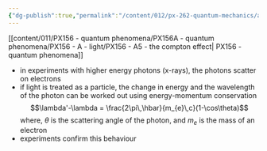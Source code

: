 ```yaml
---
{"dg-publish":true,"permalink":"/content/012/px-262-quantum-mechanics/a-recap/px-262-a2-compton-scattering/","created":"2024-11-25T10:50:32.000+00:00","updated":"2024-11-26T01:06:11.472+00:00"}
---
```


[[content/011/PX156 - quantum phenomena/PX156A - quantum phenomena/PX156 - A - light/PX156 - A5 - the compton effect\| PX156 - quantum phenomena]]
- in experiments with higher energy photons (x-rays), the photons scatter on electrons
- if light is treated as a particle, the change in energy and the wavelength of the photon can be worked out using energy-momentum conservation
$$\lambda'-\lambda = \frac{2\pi\,\hbar}{m_{e}\,c}(1-\cos\theta)$$
	where, $\theta$ is the scattering angle of the photon, and $m_e$ is the mass of an electron
- experiments confirm this behaviour 